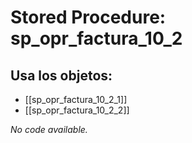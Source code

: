 # Stored Procedure: sp_opr_factura_10_2

## Usa los objetos:
- [[sp_opr_factura_10_2_1]]
- [[sp_opr_factura_10_2_2]]

*No code available.*
